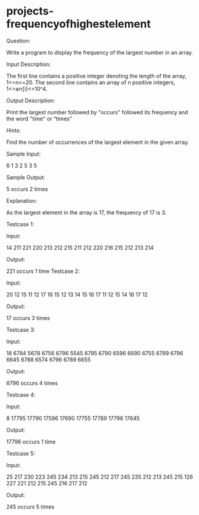 # projects-frequencyofhighestelement

Question:

Write a program to display the frequency of the largest number in an array.

Input Description: 

The first line contains a positive integer denoting the length of the array, 1<=n<=20. The second line contains an array of n positive integers, 1<=arr[i]<=10^4.

Output Description: 

Print the largest number followed by "occurs" followed its frequency and the word "time" or "times"

Hints: 

Find the number of occurrences of the largest element in the given array.

Sample Input:

6
1 3 2 5 3 5

Sample Output:

5 occurs 2 times

Explanation:

As the largest element in the array is 17, the frequency of 17 is 3.

Testcase 1:

Input:

14
 211 221 220 213 212 215 211 212 220 216 215 212 213 214 

Output:

221 occurs 1 time
Testcase 2:

Input:

20
12 15 11 12 17 16 15 12 13 14 15 16 17 11 12 15 14 16 17 12

Output:

17 occurs 3 times

Testcase 3:

Input:

18
6784 5678 6756 6796 5545 6795 6790 6596 6690 6755 6789 6796 6645 6788 6574 6796 6789 6655

Output:

6796 occurs 4 times

Testcase 4:

Input:

8
17795 17790 17596 17690 17755 17789 17796 17645

Output:

17796 occurs 1 time


Testcase 5:

Input:

25
217 230 223 245 234 213 215 245 212 217 245 235 212 213 245 215 126 227 221 212 215 245 216 217 212

Output:

245 occurs 5 times
